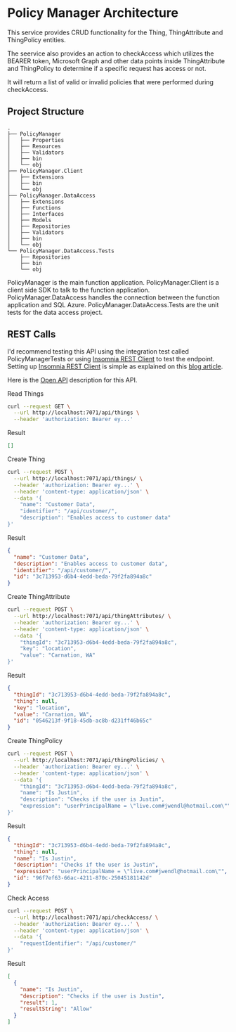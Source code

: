 # Policy Manager Architecture

This service provides CRUD functionality for the Thing, ThingAttribute and ThingPolicy entities. 

The seervice also provides an action to checkAccess which utilizes the BEARER token, Microsoft Graph and other data points inside ThingAttribute and ThingPolicy to determine if a specific request has access or not.

It will return a list of valid or invalid policies that were performed during checkAccess.

## Project Structure

```
.
├── PolicyManager
│   ├── Properties
│   ├── Resources
│   ├── Validators
│   ├── bin
│   └── obj
├── PolicyManager.Client
│   ├── Extensions
│   ├── bin
│   └── obj
├── PolicyManager.DataAccess
│   ├── Extensions
│   ├── Functions
│   ├── Interfaces
│   ├── Models
│   ├── Repositories
│   ├── Validators
│   ├── bin
│   └── obj
└── PolicyManager.DataAccess.Tests
    ├── Repositories
    ├── bin
    └── obj
```

PolicyManager is the main function application. PolicyManager.Client is a client side SDK to talk to the function application. PolicyManager.DataAccess handles the connection between the function application and SQL Azure. PolicyManager.DataAccess.Tests are the unit tests for the data access project.

## REST Calls

I'd recommend testing this API using the integration test called PolicyManagerTests or using [Insomnia REST Client](https://insomnia.rest/) to test the endpoint. Setting up [Insomnia REST Client](https://insomnia.rest/) is simple as explained on this [blog article](https://jwendl.net/2018/11/06/using-insomnia-to-test-aad-v2/).

Here is the [Open API](http://jwpolicymanagerapi.azurewebsites.net/api/docs) description for this API.

Read Things

``` bash
curl --request GET \
  --url http://localhost:7071/api/things \
  --header 'authorization: Bearer ey...'
```

Result

``` json
[]
```

Create Thing

``` bash
curl --request POST \
  --url http://localhost:7071/api/things/ \
  --header 'authorization: Bearer ey...' \
  --header 'content-type: application/json' \
  --data '{
	"name": "Customer Data",
	"identifier": "/api/customer/",
	"description": "Enables access to customer data"
}'
```

Result

``` json
{
  "name": "Customer Data",
  "description": "Enables access to customer data",
  "identifier": "/api/customer/",
  "id": "3c713953-d6b4-4edd-beda-79f2fa894a8c"
}
```

Create ThingAttribute

``` bash
curl --request POST \
  --url http://localhost:7071/api/thingAttributes/ \
  --header 'authorization: Bearer ey...' \
  --header 'content-type: application/json' \
  --data '{
	"thingId": "3c713953-d6b4-4edd-beda-79f2fa894a8c",
	"key": "location",
	"value": "Carnation, WA"
}'
```

Result

``` json
{
  "thingId": "3c713953-d6b4-4edd-beda-79f2fa894a8c",
  "thing": null,
  "key": "location",
  "value": "Carnation, WA",
  "id": "0546213f-9f18-45db-ac8b-d231ff46b65c"
}
```

Create ThingPolicy

``` bash
curl --request POST \
  --url http://localhost:7071/api/thingPolicies/ \
  --header 'authorization: Bearer ey...' \
  --header 'content-type: application/json' \
  --data '{
	"thingId": "3c713953-d6b4-4edd-beda-79f2fa894a8c",
	"name": "Is Justin",
	"description": "Checks if the user is Justin",
	"expression": "userPrincipalName = \"live.com#jwendl@hotmail.com\""
}'
```

Result

``` json
{
  "thingId": "3c713953-d6b4-4edd-beda-79f2fa894a8c",
  "thing": null,
  "name": "Is Justin",
  "description": "Checks if the user is Justin",
  "expression": "userPrincipalName = \"live.com#jwendl@hotmail.com\"",
  "id": "96f7ef63-66ac-4211-870c-25045181142d"
}
```

Check Access

``` bash
curl --request POST \
  --url http://localhost:7071/api/checkAccess/ \
  --header 'authorization: Bearer ey...' \
  --header 'content-type: application/json' \
  --data '{
	"requestIdentifier": "/api/customer/"
}'
```

Result

``` json
[
  {
    "name": "Is Justin",
    "description": "Checks if the user is Justin",
    "result": 1,
    "resultString": "Allow"
  }
]
```

